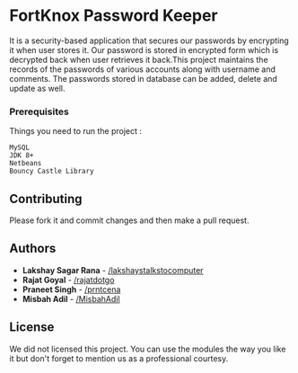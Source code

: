# FortKnox Password Keeper

It is a security-based application that secures our passwords by encrypting it when user stores it. Our password is stored in encrypted form which is decrypted back when user retrieves it back.This project maintains the records of the passwords of various accounts along with username and comments. The passwords stored in database can be added, delete and update as well. 

### Prerequisites

Things you need to run the project : 

```
MySQL
JDK 8+
Netbeans
Bouncy Castle Library 
```


## Contributing

Please fork it and commit changes and then make a pull request.

## Authors

* **Lakshay Sagar Rana** - [/lakshaystalkstocomputer](https://github.com/PurpleBooth)
* **Rajat Goyal** - [/rajatdotgo](https://github.com/rajatdotgo)
* **Praneet Singh** - [/prntcena](https://github.com/prntcena)
* **Misbah Adil** - [/MisbahAdil](https://github.com/MisbahAdil)


## License

We did not licensed this project. You can use the modules the way you like it but don't forget to mention us as a professional courtesy.


